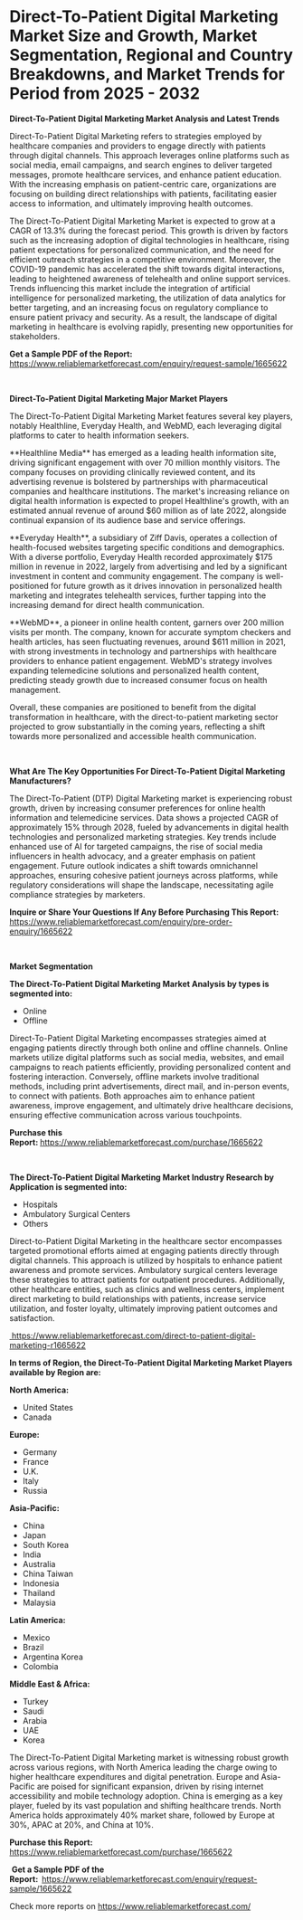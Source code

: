 <p><h1>Direct-To-Patient Digital Marketing Market Size and Growth, Market Segmentation, Regional and Country Breakdowns, and Market Trends for Period from 2025 -  2032</h1></p><p><strong>Direct-To-Patient Digital Marketing Market Analysis and Latest Trends</strong></p>
<p><p>Direct-To-Patient Digital Marketing refers to strategies employed by healthcare companies and providers to engage directly with patients through digital channels. This approach leverages online platforms such as social media, email campaigns, and search engines to deliver targeted messages, promote healthcare services, and enhance patient education. With the increasing emphasis on patient-centric care, organizations are focusing on building direct relationships with patients, facilitating easier access to information, and ultimately improving health outcomes.</p><p>The Direct-To-Patient Digital Marketing Market is expected to grow at a CAGR of 13.3% during the forecast period. This growth is driven by factors such as the increasing adoption of digital technologies in healthcare, rising patient expectations for personalized communication, and the need for efficient outreach strategies in a competitive environment. Moreover, the COVID-19 pandemic has accelerated the shift towards digital interactions, leading to heightened awareness of telehealth and online support services. Trends influencing this market include the integration of artificial intelligence for personalized marketing, the utilization of data analytics for better targeting, and an increasing focus on regulatory compliance to ensure patient privacy and security. As a result, the landscape of digital marketing in healthcare is evolving rapidly, presenting new opportunities for stakeholders.</p></p>
<p><strong>Get a Sample PDF of the Report:&nbsp;</strong> <a href="https://www.reliablemarketforecast.com/enquiry/request-sample/1665622?utm_campaign=2740&utm_medium=2&utm_source=Github&utm_content=ia&utm_term=11032025&utm_id=direct-to-patient-digital-marketing">https://www.reliablemarketforecast.com/enquiry/request-sample/1665622</a></p>
<p>&nbsp;</p>
<p><strong>Direct-To-Patient Digital Marketing Major Market Players</strong></p>
<p><p>The Direct-To-Patient Digital Marketing Market features several key players, notably Healthline, Everyday Health, and WebMD, each leveraging digital platforms to cater to health information seekers.</p><p>**Healthline Media** has emerged as a leading health information site, driving significant engagement with over 70 million monthly visitors. The company focuses on providing clinically reviewed content, and its advertising revenue is bolstered by partnerships with pharmaceutical companies and healthcare institutions. The market's increasing reliance on digital health information is expected to propel Healthline's growth, with an estimated annual revenue of around $60 million as of late 2022, alongside continual expansion of its audience base and service offerings.</p><p>**Everyday Health**, a subsidiary of Ziff Davis, operates a collection of health-focused websites targeting specific conditions and demographics. With a diverse portfolio, Everyday Health recorded approximately $175 million in revenue in 2022, largely from advertising and led by a significant investment in content and community engagement. The company is well-positioned for future growth as it drives innovation in personalized health marketing and integrates telehealth services, further tapping into the increasing demand for direct health communication.</p><p>**WebMD**, a pioneer in online health content, garners over 200 million visits per month. The company, known for accurate symptom checkers and health articles, has seen fluctuating revenues, around $611 million in 2021, with strong investments in technology and partnerships with healthcare providers to enhance patient engagement. WebMD's strategy involves expanding telemedicine solutions and personalized health content, predicting steady growth due to increased consumer focus on health management.</p><p>Overall, these companies are positioned to benefit from the digital transformation in healthcare, with the direct-to-patient marketing sector projected to grow substantially in the coming years, reflecting a shift towards more personalized and accessible health communication.</p></p>
<p>&nbsp;</p>
<p><strong>What Are The Key Opportunities For Direct-To-Patient Digital Marketing Manufacturers?</strong></p>
<p><p>The Direct-To-Patient (DTP) Digital Marketing market is experiencing robust growth, driven by increasing consumer preferences for online health information and telemedicine services. Data shows a projected CAGR of approximately 15% through 2028, fueled by advancements in digital health technologies and personalized marketing strategies. Key trends include enhanced use of AI for targeted campaigns, the rise of social media influencers in health advocacy, and a greater emphasis on patient engagement. Future outlook indicates a shift towards omnichannel approaches, ensuring cohesive patient journeys across platforms, while regulatory considerations will shape the landscape, necessitating agile compliance strategies by marketers.</p></p>
<p><strong>Inquire or Share Your Questions If Any Before Purchasing This Report:</strong> <a href="https://www.reliablemarketforecast.com/enquiry/pre-order-enquiry/1665622?utm_campaign=2740&utm_medium=2&utm_source=Github&utm_content=ia&utm_term=11032025&utm_id=direct-to-patient-digital-marketing">https://www.reliablemarketforecast.com/enquiry/pre-order-enquiry/1665622</a></p>
<p>&nbsp;</p>
<p><strong>Market Segmentation</strong></p>
<p><strong>The Direct-To-Patient Digital Marketing Market Analysis by types is segmented into:</strong></p>
<p><ul><li>Online</li><li>Offline</li></ul></p>
<p><p>Direct-To-Patient Digital Marketing encompasses strategies aimed at engaging patients directly through both online and offline channels. Online markets utilize digital platforms such as social media, websites, and email campaigns to reach patients efficiently, providing personalized content and fostering interaction. Conversely, offline markets involve traditional methods, including print advertisements, direct mail, and in-person events, to connect with patients. Both approaches aim to enhance patient awareness, improve engagement, and ultimately drive healthcare decisions, ensuring effective communication across various touchpoints.</p></p>
<p><strong>Purchase this Report:&nbsp;</strong><a href="https://www.reliablemarketforecast.com/purchase/1665622?utm_campaign=2740&utm_medium=2&utm_source=Github&utm_content=ia&utm_term=11032025&utm_id=direct-to-patient-digital-marketing">https://www.reliablemarketforecast.com/purchase/1665622</a></p>
<p>&nbsp;</p>
<p><strong>The Direct-To-Patient Digital Marketing Market Industry Research by Application is segmented into:</strong></p>
<p><ul><li>Hospitals</li><li>Ambulatory Surgical Centers</li><li>Others</li></ul></p>
<p><p>Direct-to-Patient Digital Marketing in the healthcare sector encompasses targeted promotional efforts aimed at engaging patients directly through digital channels. This approach is utilized by hospitals to enhance patient awareness and promote services. Ambulatory surgical centers leverage these strategies to attract patients for outpatient procedures. Additionally, other healthcare entities, such as clinics and wellness centers, implement direct marketing to build relationships with patients, increase service utilization, and foster loyalty, ultimately improving patient outcomes and satisfaction.</p></p>
<p><a href="https://www.reliablemarketforecast.com/direct-to-patient-digital-marketing-r1665622?utm_campaign=2740&utm_medium=2&utm_source=Github&utm_content=ia&utm_term=11032025&utm_id=direct-to-patient-digital-marketing">&nbsp;https://www.reliablemarketforecast.com/direct-to-patient-digital-marketing-r1665622</a></p>
<p><strong>In terms of Region, the Direct-To-Patient Digital Marketing Market Players available by Region are:</strong></p>
<p>
    <p> <strong> North America: </strong>
        <ul>
            <li>United States</li>
            <li>Canada</li>
        </ul>
        </p> 
    <p> <strong> Europe: </strong>
        <ul>
            <li>Germany</li>
            <li>France</li>
            <li>U.K.</li>
            <li>Italy</li>
            <li>Russia</li>
        </ul>
        </p> 
    <p> <strong> Asia-Pacific: </strong>
        <ul>
            <li>China</li>
            <li>Japan</li>
            <li>South Korea</li>
            <li>India</li>
            <li>Australia</li>
            <li>China Taiwan</li>
            <li>Indonesia</li>
            <li>Thailand</li>
            <li>Malaysia</li>
        </ul>
        </p> 
    <p> <strong> Latin America: </strong>
        <ul>
            <li>Mexico</li>
            <li>Brazil</li>
            <li>Argentina Korea</li>
            <li>Colombia</li>
        </ul>
        </p> 
    <p> <strong> Middle East & Africa: </strong>
        <ul>
            <li>Turkey</li>
            <li>Saudi</li>
            <li>Arabia</li>
            <li>UAE</li>
            <li>Korea</li>
        </ul>
    </p>
    </p>
<p><p>The Direct-To-Patient Digital Marketing market is witnessing robust growth across various regions, with North America leading the charge owing to higher healthcare expenditures and digital penetration. Europe and Asia-Pacific are poised for significant expansion, driven by rising internet accessibility and mobile technology adoption. China is emerging as a key player, fueled by its vast population and shifting healthcare trends. North America holds approximately 40% market share, followed by Europe at 30%, APAC at 20%, and China at 10%.</p></p>
<p><strong>Purchase this Report: </strong><a href="https://www.reliablemarketforecast.com/purchase/1665622?utm_campaign=2740&utm_medium=2&utm_source=Github&utm_content=ia&utm_term=11032025&utm_id=direct-to-patient-digital-marketing">https://www.reliablemarketforecast.com/purchase/1665622</a></p>
<p>&nbsp;<strong>Get a Sample PDF of the Report:&nbsp;&nbsp;</strong><a href="https://www.reliablemarketforecast.com/enquiry/request-sample/1665622?utm_campaign=2740&utm_medium=2&utm_source=Github&utm_content=ia&utm_term=11032025&utm_id=direct-to-patient-digital-marketing">https://www.reliablemarketforecast.com/enquiry/request-sample/1665622</a></p>
<p><strong></strong></p>
<p>Check more reports on <a href="https://www.reliablemarketforecast.com/?utm_campaign=2740&utm_medium=2&utm_source=Github&utm_content=ia&utm_term=11032025&utm_id=direct-to-patient-digital-marketing">https://www.reliablemarketforecast.com/</a></p>